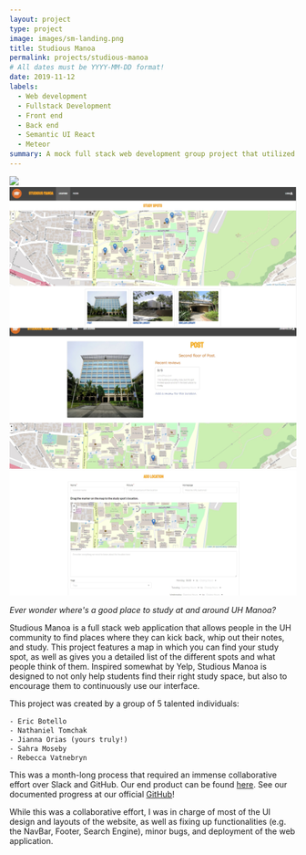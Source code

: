```yaml
---
layout: project
type: project
image: images/sm-landing.png
title: Studious Manoa
permalink: projects/studious-manoa
# All dates must be YYYY-MM-DD format!
date: 2019-11-12
labels:
  - Web development
  - Fullstack Development
  - Front end
  - Back end
  - Semantic UI React
  - Meteor
summary: A mock full stack web development group project that utilized Semantic UI React and Meteor to show the numerous study places at UH.
---
```


<div class="ui medium rounded images">
  <img class="ui image" src="../images/sm-landing.png">
  <img class="ui image" src="../images/location.jpg">
  <img class="ui image" src="../images/locationindi.jpg">
  <img class="ui image" src="../images/addlocation.jpg">
</div>

*Ever wonder where's a good place to study at and around UH Manoa?*

Studious Manoa is a full stack web application that allows people in the UH community to find places where
they can kick back, whip out their notes, and study. This project features a map in which you can find your 
study spot, as well as gives you a detailed list of the different spots and what people think of them. Inspired
somewhat by Yelp, Studious Manoa is designed to not only help students find their right study space, but also
to encourage them to continuously use our interface.

This project was created by a group of 5 talented individuals: 

    - Eric Botello
    - Nathaniel Tomchak
    - Jianna Orias (yours truly!)
    - Sahra Moseby
    - Rebecca Vatnebryn
 
 This was a month-long process that required an immense collaborative effort over Slack and GitHub. Our end product
 can be found [here](http://studiousmanoa.meteorapp.com/#). See our documented progress at our official [GitHub](https://studious-manoa.github.io/)!
 
While this was a collaborative effort, I was in charge of most of the UI design and layouts of the website, as well as
fixing up functionalities (e.g. the NavBar, Footer, Search Engine), minor bugs, and deployment of the web application. 
